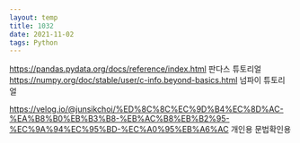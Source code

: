 ```yaml
---
layout: temp
title: 1032
date: 2021-11-02
tags: Python
---
```


https://pandas.pydata.org/docs/reference/index.html 판다스 튜토리얼
https://numpy.org/doc/stable/user/c-info.beyond-basics.html 넘파이 튜토리얼

https://velog.io/@junsikchoi/%ED%8C%8C%EC%9D%B4%EC%8D%AC-%EA%B8%B0%EB%B3%B8-%EB%AC%B8%EB%B2%95-%EC%9A%94%EC%95%BD-%EC%A0%95%EB%A6%AC
개인용 문법확인용


